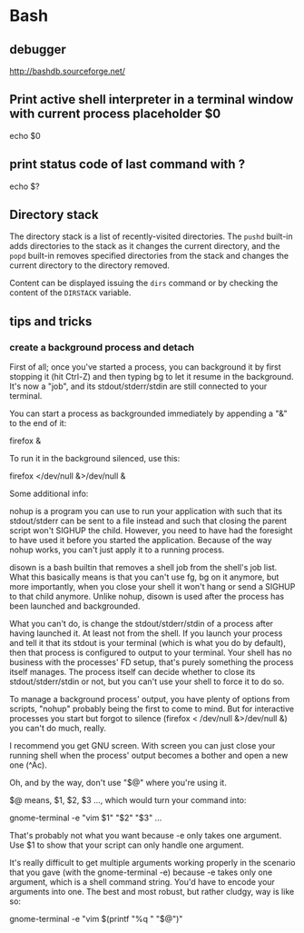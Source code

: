 # Bash

## debugger

http://bashdb.sourceforge.net/

## Print active shell interpreter in a terminal window with current process placeholder $0

echo $0

## print status code of last command with ?

echo $?

## Directory stack

The directory stack is a list of recently-visited directories. The `pushd` built-in adds directories to the stack as it changes the current directory, and the `popd` built-in removes specified directories from the stack and changes the current directory to the directory removed.

Content can be displayed issuing the `dirs` command or by checking the content of the `DIRSTACK` variable.


## tips and tricks

### create a background process and detach



First of all; once you've started a process, you can background it by first stopping it (hit Ctrl-Z) and then typing bg to let it resume in the background. It's now a "job", and its stdout/stderr/stdin are still connected to your terminal.

You can start a process as backgrounded immediately by appending a "&" to the end of it:

firefox &

To run it in the background silenced, use this:

firefox </dev/null &>/dev/null &

Some additional info:

nohup is a program you can use to run your application with such that its stdout/stderr can be sent to a file instead and such that closing the parent script won't SIGHUP the child. However, you need to have had the foresight to have used it before you started the application. Because of the way nohup works, you can't just apply it to a running process.

disown is a bash builtin that removes a shell job from the shell's job list. What this basically means is that you can't use fg, bg on it anymore, but more importantly, when you close your shell it won't hang or send a SIGHUP to that child anymore. Unlike nohup, disown is used after the process has been launched and backgrounded.

What you can't do, is change the stdout/stderr/stdin of a process after having launched it. At least not from the shell. If you launch your process and tell it that its stdout is your terminal (which is what you do by default), then that process is configured to output to your terminal. Your shell has no business with the processes' FD setup, that's purely something the process itself manages. The process itself can decide whether to close its stdout/stderr/stdin or not, but you can't use your shell to force it to do so.

To manage a background process' output, you have plenty of options from scripts, "nohup" probably being the first to come to mind. But for interactive processes you start but forgot to silence (firefox < /dev/null &>/dev/null &) you can't do much, really.

I recommend you get GNU screen. With screen you can just close your running shell when the process' output becomes a bother and open a new one (^Ac).

Oh, and by the way, don't use "$@" where you're using it.

$@ means, $1, $2, $3 ..., which would turn your command into:

gnome-terminal -e "vim $1" "$2" "$3" ...

That's probably not what you want because -e only takes one argument. Use $1 to show that your script can only handle one argument.

It's really difficult to get multiple arguments working properly in the scenario that you gave (with the gnome-terminal -e) because -e takes only one argument, which is a shell command string. You'd have to encode your arguments into one. The best and most robust, but rather cludgy, way is like so:

gnome-terminal -e "vim $(printf "%q " "$@")"

